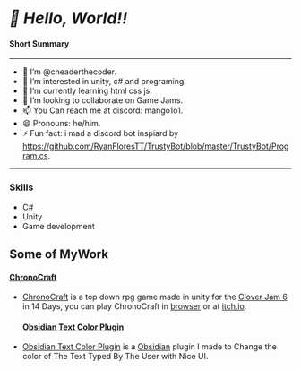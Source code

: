 # *👋 Hello, World!!*

#### Short Summary
*********************************************************************
- 👋 I’m @cheaderthecoder.                                       
- 👀 I’m interested in unity, c# and programing.         
- 🌱 I’m currently learning html css js.                                         
- 💞️ I’m looking to collaborate on Game Jams.                       
- 📫 You Can reach me at discord: mango1o1.    
- 😄 Pronouns: he/him.                                                   
- ⚡ Fun fact: i mad a discord bot inspiard by https://github.com/RyanFloresTT/TrustyBot/blob/master/TrustyBot/Program.cs.                                              
*********************************************************************
### Skills 
- C#
- Unity
- Game development

## Some of MyWork
 #### [ChronoCraft](https://github.com/cheaderthecoder/cc) 
- [ChronoCraft](https://github.com/cheaderthecoder/cc) is a top down rpg game made in unity for the [Clover Jam 6](https://itch.io/jam/clover-jam-6) in 14 Days, you can play ChronoCraft in
  [browser](https://cheaderthecoder.github.io/cc/) or at [itch.io](https://itch.io/jam/clover-jam-6/rate/2628338).

  #### [Obsidian Text Color Plugin](https://github.com/cheaderthecoder/obsidian-plugin-textcolor) 
- [Obsidian Text Color Plugin](https://github.com/cheaderthecoder/obsidian-plugin-textcolor) is a [Obsidian](https://obsidian.md/) plugin
  I made to Change the color of The Text Typed By The User with Nice UI.


<!---
cheaderthecoder/cheaderthecoder is a ✨ special ✨ repository because its `README.md` (this file) appears on your GitHub profile.
You can click the Preview link to take a look at your changes.
--->
